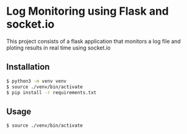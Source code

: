 # Log Monitoring using Flask and socket<span>.io

This project consists of a flask application that monitors a log file and ploting results in real time using socket<span>.io

## Installation

```bash
$ python3 -m venv venv
$ source ./venv/bin/activate
$ pip install -r requirements.txt
```

## Usage

```bash
$ source ./venv/bin/activate

```
